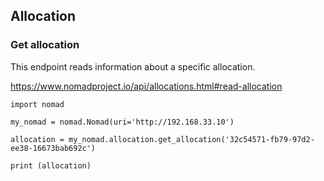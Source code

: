 ## Allocation

### Get allocation

This endpoint reads information about a specific allocation.

https://www.nomadproject.io/api/allocations.html#read-allocation

```
import nomad

my_nomad = nomad.Nomad(uri='http://192.168.33.10')

allocation = my_nomad.allocation.get_allocation('32c54571-fb79-97d2-ee38-16673bab692c')

print (allocation)
```
